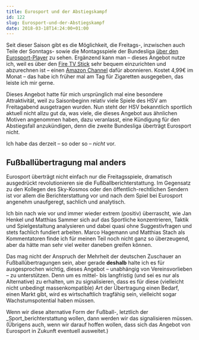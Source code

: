 ```yaml
---
title: Eurosport und der Abstiegskampf
id: 122
slug: Eurosport-und-der-Abstiegskampf
date: 2018-03-18T14:24:00+01:00
---
```


Seit dieser Saison gibt es die Möglichkeit, die Freitags-, inzwischen auch Teile der Sonntags- sowie die Montagsspiele der Bundesliga [über den Eurosport-Player](https://www.eurosport.de/fussball/bundesliga/2017-2018/bundesliga-im-eurosport-player-so-funktioniert-s_sto6233453/story.shtml) zu sehen. Ergänzend kann man – dieses Angebot nutze ich, weil es über den [Fire TV Stick](https://www.amazon.de/Fire-TV-Stick-mit-Alexa-Sprachfernbedienung/dp/B01ETRIS3K) sehr bequem einzurichten und abzurechnen ist – einen [Amazon Channel](https://www.amazon.de/gp/help/customer/display.html?nodeId=201975120) dafür abonnieren. Kostet 4,99€ im Monat – das habe ich früher mal am Tag für Zigaretten ausgegeben, das leiste ich mir gerne.

Dieses Angebot hatte für mich ursprünglich mal eine besondere Attraktivität, weil zu Saisonbeginn relativ viele Spiele des HSV am Freitagabend ausgetragen wurden. Nun steht der HSV bekanntlich sportlich aktuell nicht allzu gut da, was viele, die dieses Angebot aus ähnlichen Motiven angenommen haben, dazu veranlasst, eine Kündigung für den Abstiegsfall anzukündigen, denn die zweite Bundesliga überträgt Eurosport nicht.

Ich habe das derzeit – so oder so – _nicht_ vor.

## Fußballübertragung mal anders

Eurosport überträgt nicht einfach nur die Freitagsspiele, dramatisch ausgedrückt revolutionieren sie die Fußballberichterstattung. Im Gegensatz zu den Kollegen des Sky-Kosmos oder den öffentlich-rechtlichen Sendern ist vor allem die Berichterstattung vor und nach dem Spiel bei Eurosport angenehm unaufgeregt, sachlich und analytisch.

Ich bin nach wie vor und immer wieder extrem (positiv) überrascht, wie Jan Henkel und Matthias Sammer sich auf das Sportliche konzentrieren, Taktik und Spielgestaltung analysieren und dabei quasi ohne Suggestivfragen und stets fachlich fundiert arbeiten. Marco Hagemann und Matthias Stach als Kommentatoren finde ich für meinen Teil noch nicht ganz so überzeugend, aber da hätte man sehr viel weiter daneben greifen können.

Das mag nicht der Anspruch der Mehrheit der deutschen Zuschauer an Fußballübertragungen sein, aber gerade **deshalb** halte ich es für ausgesprochen wichtig, dieses Angebot – unabhängig von Vereinsvorlieben – zu unterstützen. Denn um es mittel- bis langfristig (und sei es nur als Alternative) zu erhalten, um zu signalisieren, dass es für diese (vielleicht nicht unbedingt massenkompatible) Art der Übertragung einen Bedarf, einen Markt gibt, wird es wirtschaftlich tragfähig sein, vielleicht sogar Wachstumspotential haben müssen.

Wenn wir diese alternative Form der Fußball-, letztlich der \_Sport_berichterstattung wollen, dann werden wir das signalisieren müssen. (Übrigens auch, wenn wir darauf hoffen wollen, dass sich das Angebot von Eurosport in Zukunft eventuell ausweitet.)
